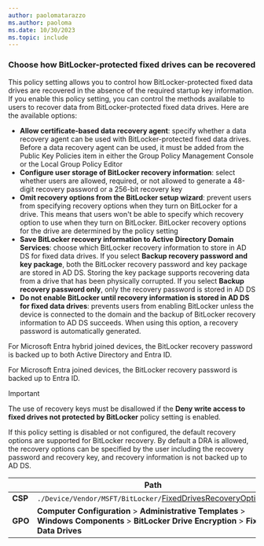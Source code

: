 ```yaml
---
author: paolomatarazzo
ms.author: paoloma
ms.date: 10/30/2023
ms.topic: include
---
```


### Choose how BitLocker-protected fixed drives can be recovered

This policy setting allows you to control how BitLocker-protected fixed data drives are recovered in the absence of the required startup key information. If you enable this policy setting, you can control the methods available to users to recover data from BitLocker-protected fixed data drives. Here are the available options:

- **Allow certificate-based data recovery agent**: specify whether a data recovery agent can be used with BitLocker-protected fixed data drives. Before a data recovery agent can be used, it must be added from the Public Key Policies item in either the Group Policy Management Console or the Local Group Policy Editor
- **Configure user storage of BitLocker recovery information**: select whether users are allowed, required, or not allowed to generate a 48-digit recovery password or a 256-bit recovery key
- **Omit recovery options from the BitLocker setup wizard**: prevent users from specifying recovery options when they turn on BitLocker for a drive. This means that users won't be able to specify which recovery option to use when they turn on BitLocker. BitLocker recovery options for the drive are determined by the policy setting
- **Save BitLocker recovery information to Active Directory Domain Services**: choose which BitLocker recovery information to store in AD DS for fixed data drives. If you select **Backup recovery password and key package**, both the BitLocker recovery password and key package are stored in AD DS. Storing the key package supports recovering data from a drive that has been physically corrupted. If you select **Backup recovery password only**, only the recovery password is stored in AD DS
- **Do not enable BitLocker until recovery information is stored in AD DS for fixed data drives**: prevents users from enabling BitLocker unless the device is connected to the domain and the backup of BitLocker recovery information to AD DS succeeds. When using this option, a recovery password is automatically generated.

For Microsoft Entra hybrid joined devices, the BitLocker recovery password is backed up to both Active Directory and Entra ID.

For Microsoft Entra joined devices, the BitLocker recovery password is backed up to Entra ID.
  
> [!IMPORTANT]
> The use of recovery keys must be disallowed if the **Deny write access to fixed drives not protected by BitLocker** policy setting is enabled.

If this policy setting is disabled or not configured, the default recovery options are supported for BitLocker recovery. By default a DRA is allowed, the recovery options can be specified by the user including the recovery password and recovery key, and recovery information is not backed up to AD DS.

|  | Path |
|--|--|
| **CSP** | `./Device/Vendor/MSFT/BitLocker/`[FixedDrivesRecoveryOptions](/windows/client-management/mdm/bitlocker-csp#fixeddrivesrecoveryoptions) |
| **GPO** | **Computer Configuration** > **Administrative Templates** > **Windows Components** > **BitLocker Drive Encryption** > **Fixed Data Drives** |
